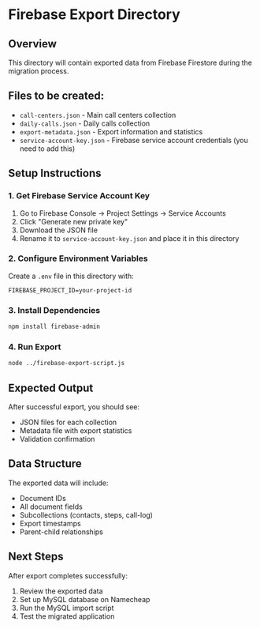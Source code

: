 # Firebase Export Directory

## Overview
This directory will contain exported data from Firebase Firestore during the migration process.

## Files to be created:
- `call-centers.json` - Main call centers collection
- `daily-calls.json` - Daily calls collection
- `export-metadata.json` - Export information and statistics
- `service-account-key.json` - Firebase service account credentials (you need to add this)

## Setup Instructions

### 1. Get Firebase Service Account Key
1. Go to Firebase Console → Project Settings → Service Accounts
2. Click "Generate new private key"
3. Download the JSON file
4. Rename it to `service-account-key.json` and place it in this directory

### 2. Configure Environment Variables
Create a `.env` file in this directory with:
```
FIREBASE_PROJECT_ID=your-project-id
```

### 3. Install Dependencies
```bash
npm install firebase-admin
```

### 4. Run Export
```bash
node ../firebase-export-script.js
```

## Expected Output
After successful export, you should see:
- JSON files for each collection
- Metadata file with export statistics
- Validation confirmation

## Data Structure
The exported data will include:
- Document IDs
- All document fields
- Subcollections (contacts, steps, call-log)
- Export timestamps
- Parent-child relationships

## Next Steps
After export completes successfully:
1. Review the exported data
2. Set up MySQL database on Namecheap
3. Run the MySQL import script
4. Test the migrated application
